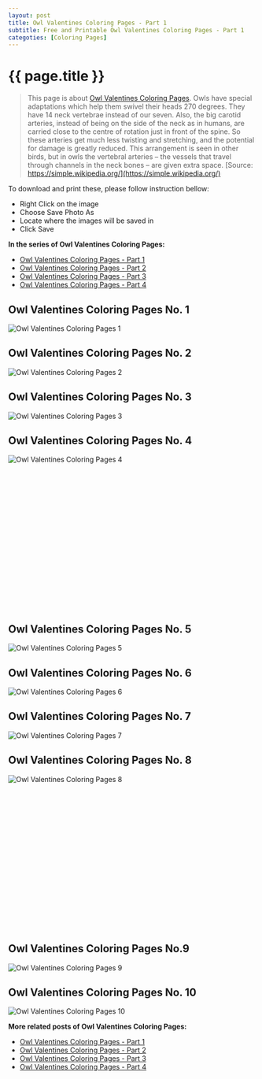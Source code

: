```yaml
---
layout: post
title: Owl Valentines Coloring Pages - Part 1
subtitle: Free and Printable Owl Valentines Coloring Pages - Part 1
categoties: [Coloring Pages]
---
```

{{ page.title }}
================
> This page is about [Owl Valentines Coloring Pages](https://freecoloringpages.github.io/). Owls have special adaptations which help them swivel their heads 270 degrees. They have 14 neck vertebrae instead of our seven. Also, the big carotid arteries, instead of being on the side of the neck as in humans, are carried close to the centre of rotation just in front of the spine. So these arteries get much less twisting and stretching, and the potential for damage is greatly reduced. This arrangement is seen in other birds, but in owls the vertebral arteries – the vessels that travel through channels in the neck bones – are given extra space. [Source: https://simple.wikipedia.org/](https://simple.wikipedia.org/)

To download and print these, please follow instruction bellow:
* Right Click on the image 
* Choose Save Photo As 
* Locate where the images will be saved in 
* Click Save

**In the series of Owl Valentines Coloring Pages:**

* [Owl Valentines Coloring Pages - Part 1](https://freecoloringpages.github.io/2017/12/01/Owl-Valentines-Coloring-Pages-part-1.html)
* [Owl Valentines Coloring Pages - Part 2](https://freecoloringpages.github.io/2017/12/01/Owl-Valentines-Coloring-Pages-part-2.html)
* [Owl Valentines Coloring Pages - Part 3](https://freecoloringpages.github.io/2017/12/01/Owl-Valentines-Coloring-Pages-part-3.html)
* [Owl Valentines Coloring Pages - Part 4](https://freecoloringpages.github.io/2017/12/01/Owl-Valentines-Coloring-Pages-part-4.html)

## Owl Valentines Coloring Pages No. 1
![Owl Valentines Coloring Pages 1](https://freecoloringpages.github.io/img2/Owl-Valentines-Coloring-Pages%20(1).jpg "Owl Valentines Coloring Pages 1")

## Owl Valentines Coloring Pages No. 2
![Owl Valentines Coloring Pages 2](https://freecoloringpages.github.io/img2/Owl-Valentines-Coloring-Pages%20(2).jpg "Owl Valentines Coloring Pages 2")

## Owl Valentines Coloring Pages No. 3
![Owl Valentines Coloring Pages 3](https://freecoloringpages.github.io/img2/Owl-Valentines-Coloring-Pages%20(3).jpg "Owl Valentines Coloring Pages 3")

## Owl Valentines Coloring Pages No. 4
![Owl Valentines Coloring Pages 4](https://freecoloringpages.github.io/img2/Owl-Valentines-Coloring-Pages%20(4).jpg "Owl Valentines Coloring Pages 4")

<script async src="//pagead2.googlesyndication.com/pagead/js/adsbygoogle.js"></script><!-- Texxtonly --><ins class="adsbygoogle" style="display:inline-block;width:336px;height:280px" data-ad-client="ca-pub-6753140515841889" data-ad-slot="3207852233"></ins><script>(adsbygoogle = window.adsbygoogle || []).push({}); </script>

## Owl Valentines Coloring Pages No. 5
![Owl Valentines Coloring Pages 5](https://freecoloringpages.github.io/img2/Owl-Valentines-Coloring-Pages%20(5).jpg "Owl Valentines Coloring Pages 5")

## Owl Valentines Coloring Pages No. 6
![Owl Valentines Coloring Pages 6](https://freecoloringpages.github.io/img2/Owl-Valentines-Coloring-Pages%20(6).jpg "Owl Valentines Coloring Pages 6")

## Owl Valentines Coloring Pages No. 7
![Owl Valentines Coloring Pages 7](https://freecoloringpages.github.io/img2/Owl-Valentines-Coloring-Pages%20(7).jpg "Owl Valentines Coloring Pages 7")

## Owl Valentines Coloring Pages No. 8
![Owl Valentines Coloring Pages 8](https://freecoloringpages.github.io/img2/Owl-Valentines-Coloring-Pages%20(8).jpg "Owl Valentines Coloring Pages 8")

<script async src="//pagead2.googlesyndication.com/pagead/js/adsbygoogle.js"></script><!-- Texxtonly --><ins class="adsbygoogle" style="display:inline-block;width:336px;height:280px" data-ad-client="ca-pub-6753140515841889" data-ad-slot="3207852233"></ins><script>(adsbygoogle = window.adsbygoogle || []).push({}); </script>

## Owl Valentines Coloring Pages No.9
![Owl Valentines Coloring Pages 9](https://freecoloringpages.github.io/img2/Owl-Valentines-Coloring-Pages%20(9).jpg "Owl Valentines Coloring Pages 9")

## Owl Valentines Coloring Pages No. 10
![Owl Valentines Coloring Pages 10](https://freecoloringpages.github.io/img2/Owl-Valentines-Coloring-Pages%20(10).jpg "Owl Valentines Coloring Pages 10")

**More related posts of Owl Valentines Coloring Pages:**

* [Owl Valentines Coloring Pages - Part 1](https://freecoloringpages.github.io/2017/12/01/Owl-Valentines-Coloring-Pages-part-1.html)
* [Owl Valentines Coloring Pages - Part 2](https://freecoloringpages.github.io/2017/12/01/Owl-Valentines-Coloring-Pages-part-2.html)
* [Owl Valentines Coloring Pages - Part 3](https://freecoloringpages.github.io/2017/12/01/Owl-Valentines-Coloring-Pages-part-3.html)
* [Owl Valentines Coloring Pages - Part 4](https://freecoloringpages.github.io/2017/12/01/Owl-Valentines-Coloring-Pages-part-4.html)

